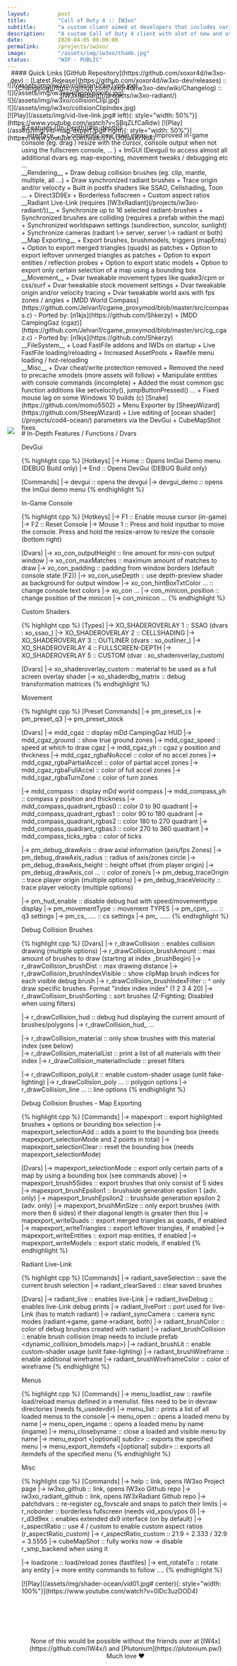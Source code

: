 ```yaml
---
layout:         post
title:          "Call of Duty 4 :: IW3xo"
subtitle:       "a custom client aimed at developers that includes various modifications/additions"
description:    "A custom Call of Duty 4 client with alot of new and useful features for debugging / mod development / gimmicks / movement-tweaks / improved in-game console ..."
date:           2020-04-05 00:00:00
permalink:      /projects/iw3xo/
image:          "/assets/img/iw3xo/thumb.jpg"
status:         "WIP - PUBLIC"
---
```

<!-- overwrite header bg if defined -->
<script> var header_bg = "/assets/img/iw3xo/header.jpg"; </script>

<!-- tag for quick links so we do not show the nav -->
<a name="quicklink"></a>

<div align="center" style="margin-top: -1rem" markdown="1">
#### Quick Links
[GitHub Repository](https://github.com/xoxor4d/iw3xo-dev) :: [Latest Release](https://github.com/xoxor4d/iw3xo-dev/releases) :: [Changelog](https://github.com/xoxor4d/iw3xo-dev/wiki/Changelog) :: [IW3xRadiant](/projects/iw3xo-radiant/)
<div class="padding-2l"></div></div> 

<div class="padding-2l" style="margin-top: -2.5rem"></div>
<div align="center"><div class="seperator-75p"></div></div>
<div class="padding-1l" style="margin-bottom: -0.5rem"></div>

<div class="padding-1l"></div>
![](/assets/img/iw3xo/collisionDrawType.jpg) 

<div class="padding-1l"></div>
![](/assets/img/iw3xo/originVelocity.jpg) 

<div class="padding-1l"></div>
![](/assets/img/iw3xo/collisionClip.jpg) 

<div class="padding-1l"></div>
![](/assets/img/iw3xo/collisionClipIndex.jpg) 

<div class="padding-1l"></div>
[![Play](/assets/img/vid-live-link.jpg# left){: style="width: 50%"}](https://www.youtube.com/watch?v=SBqZLfCaRdw) [![Play](/assets/img/vid-map-export.jpg# right){: style="width: 50%"}](https://www.youtube.com/watch?v=UOjiakKrNdk)

<div class="padding-2l" style="margin-top: -2.5rem"></div>
<div align="center"><div class="seperator-75p"></div></div>
<div class="padding-2l" style="margin-bottom: -0.5rem"></div>


<div markdown="1" style="padding-left: 2rem">
# Features ([In-Depth](#in-depth))
<div class="padding-2l"></div>
__Interface__
   + Completely new main menu
   + Improved in-game console (eg. drag / resize with the cursor, console output when not using the fullscreen console, ... )
   + ImGUI (Devgui) to access almost all additional dvars eg. map-exporting, movement tweaks / debugging etc ...
<div class="padding-2l"></div>
__Rendering__ 
   + Draw debug collision brushes (eg. clip, mantle, multiple, all ...)
   + Draw synchronized radiant brushes
   + Trace origin and/or velocity
   + Built in postfx shaders like SSAO, Cellshading, Toon ...
   + Direct3D9Ex
   + Borderless fullscreen
   + Custom aspect ratios
<div class="padding-2l"></div>
__Radiant Live-Link (requires [IW3xRadiant](/projects/iw3xo-radiant/))__ 
   + Synchronize up to 16 selected radiant-brushes 
   + Synchronized brushes are colliding (requires a prefab within the map)
   + Synchronized worldspawn settings (sundirection, suncolor, sunlight)
   + Synchronize cameras (radiant \-> server, server \-> radiant or both)
<div class="padding-2l"></div>
__Map Exporting__
   + Export brushes, brushmodels, triggers (mapEnts)
   + Option to export merged triangles (quads) as patches
   + Option to export leftover unmerged triangles as patches
   + Option to export entities / reflection probes
   + Option to export static models
   + Option to export only certain selection of a map using a bounding box
<div class="padding-2l"></div>
__Movement__ 
   + Dvar tweakable movement types like quake3/cpm or css/surf
   + Dvar tweakable stock movement settings
   + Dvar tweakable origin and/or velocity tracing
   + Dvar tweakable world axis with fps zones / angles
   + [MDD World Compass](https://github.com/Jelvan1/cgame_proxymod/blob/master/src/compass.c) - Ported by: [n1kjs](https://github.com/Shkerzy)
   + [MDD CampingGaz (cgaz)](https://github.com/Jelvan1/cgame_proxymod/blob/master/src/cg_cgaz.c) - Ported by: [n1kjs](https://github.com/Shkerzy)
<div class="padding-2l"></div>
__FileSystem__
   + Load FastFile addons and IWDs on startup
   + Live FastFile loading/reloading
   + Increased AssetPools
   + Rawfile menu loading / hot-reloading
<div class="padding-2l"></div>
__Misc__
   + Dvar cheat/write protection removed
   + Removed the need to precache xmodels (more assets will follow)
   + Manipulate entities with console commands (incomplete)
   + Added the most common gsc function additions like setvelocity(), jumpButtonPressed() ...
   + Fixed mouse lag on some Windows 10 builds (c) [Snake](https://github.com/momo5502)
   + Menu Exporter by [SheepWizard](https://github.com/SheepWizard)
   + Live editing of [ocean shader](/projects/cod4-ocean/) parameters via the DevGui
   + CubeMapShot fixes
</div>


<div class="padding-1l" style="margin-top: -1.5rem"></div>
<div align="center"><div class="seperator-75p"></div></div>
<div class="padding-1l"></div>

![](/assets/img/iw3xo/console01.jpg) 

<div class="padding-1l" style="margin-top: -1.5rem"></div>
<div align="center"><div class="seperator-75p"></div></div>
<div class="padding-1l"></div>

<a name="in-depth"></a>

<div markdown="1" style="padding-left: 2rem">
# In-Depth Features / Functions / Dvars
<div class="padding-2l"></div>

<div class="highlight-header"><p>DevGui</p></div>
{% highlight cpp %}
[Hotkeys]
|-> Home       :: Opens ImGui Demo menu (DEBUG Build only)
|-> End        :: Opens DevGui (DEBUG Build only)

[Commands]
|-> devgui        :: opens the devgui
|-> devgui_demo   :: opens the ImGui demo menu
{% endhighlight %}


<div class="padding-2l"></div>
<div class="highlight-header"><p>In-Game Console</p></div>
{% highlight cpp %}
[Hotkeys]
|-> F1         :: Enable mouse cursor (in-game)
|-> F2         :: Reset Console
|-> Mouse 1    :: Press and hold inputbar to move the console. Press and hold the resize-arrow to resize the console (bottom right)

[Dvars]
|-> xo_con_outputHeight          :: line amount for mini-con output window
|-> xo_con_maxMatches            :: maximum amount of matches to draw
|-> xo_con_padding               :: padding from window borders (default console state (F2))
|-> xo_con_useDepth              :: use depth-preview shader as background for output window
|-> xo_con_hintBoxTxtColor ...   :: change console text colors
|-> xo_con ...
|-> con_minicon_position         :: change position of the minicon
|-> con_minicon ...
{% endhighlight %}


<div class="padding-2l"></div>
<div class="highlight-header"><p>Custom Shaders</p></div>
{% highlight cpp %}
[Types]
|-> XO_SHADEROVERLAY 1 :: SSAO (dvars : xo_ssao_)
|-> XO_SHADEROVERLAY 2 :: CELLSHADING
|-> XO_SHADEROVERLAY 3 :: OUTLINER (dvars : xo_outliner_)
|-> XO_SHADEROVERLAY 4 :: FULLSCREEN-DEPTH
|-> XO_SHADEROVERLAY 5 :: CUSTOM (dvar : xo_shaderoverlay_custom)

[Dvars]
|-> xo_shaderoverlay_custom   :: material to be used as a full screen overlay shader
|-> xo_shaderdbg_matrix       :: debug transformation matrices
{% endhighlight %}


<div class="padding-2l"></div>
<div class="highlight-header"><p>Movement</p></div>
{% highlight cpp %}
[Preset Commands]
|-> pm_preset_cs
|-> pm_preset_q3
|-> pm_preset_stock

[Dvars]
|-> mdd_cgaz                     :: display mDd CampingGaz HUD
|-> mdd_cgaz_ground              :: show true ground zones
|-> mdd_cgaz_speed               :: speed at which to draw cgaz
|-> mdd_cgaz_yh                  :: cgaz y position and thickness
|-> mdd_cgaz_rgbaNoAccel         :: color of no accel zones
|-> mdd_cgaz_rgbaPartialAccel    :: color of partial accel zones
|-> mdd_cgaz_rgbaFullAccel       :: color of full accel zones
|-> mdd_cgaz_rgbaTurnZone        :: color of turn zones

|-> mdd_compass                  :: display mDd world compass
|-> mdd_compass_yh               :: compass y position and thickness
|-> mdd_compass_quadrant_rgbas0  :: color 0 to 90 quadrant
|-> mdd_compass_quadrant_rgbas1  :: color 90 to 180 quadrant
|-> mdd_compass_quadrant_rgbas2  :: color 180 to 270 quadrant
|-> mdd_compass_quadrant_rgbas3  :: color 270 to 360 quadrant
|-> mdd_compass_ticks_rgba       :: color of ticks

|-> pm_debug_drawAxis            :: draw axial information (axis/fps Zones)
|-> pm_debug_drawAxis_radius     :: radius of axis/zones circle
|-> pm_debug_drawAxis_height     :: height offset (from player origin)
|-> pm_debug_drawAxis_col ...    :: color of zone/s
|-> pm_debug_traceOrigin         :: trace player origin (multiple options)
|-> pm_debug_traceVelocity       :: trace player velocity (multiple options)

|-> pm_hud_enable                :: disable debug hud with speed/movementtype display
|-> pm_movementType              :: movement TYPES
|-> pm_cpm_ ....                 :: q3 settings
|-> pm_cs_ ....                  :: cs settings
|-> pm_ ......
{% endhighlight %}


<div class="padding-2l"></div>
<div class="highlight-header"><p>Debug Collision Brushes</p></div>
{% highlight cpp %}
[Dvars]
|-> r_drawCollision                    :: enables collision drawing (multiple options)
|-> r_drawCollision_brushAmount        :: max amount of brushes to draw (starting at index _brushBegin)
|-> r_drawCollision_brushDist          :: max drawing distance
|-> r_drawCollision_brushIndexVisible  :: show clipMap brush indices for each visible debug brush
|-> r_drawCollision_brushIndexFilter   :: ^ only draw specific brushes. Format "index index index" (1 2 3 4 20)
|-> r_drawCollision_brushSorting       :: sort brushes (Z-Fighting; Disabled when using filters) 

|-> r_drawCollision_hud                :: debug hud displaying the current amount of brushes/polygons
|-> r_drawCollision_hud_ ...    

|-> r_drawCollision_material           :: only show brushes with this material index (see below)   
|-> r_drawCollision_materialList       :: print a list of all materials with their index
|-> r_drawCollision_materialInclude    :: preset filters

|-> r_drawCollision_polyLit            :: enable custom-shader usage (unlit fake-lighting)
|-> r_drawCollision_poly ...           :: polygon options
|-> r_drawCollision_line ...           :: line options
{% endhighlight %}


<div class="padding-2l"></div>
<div class="highlight-header"><p>Debug Collision Brushes - Map Exporting</p></div>
{% highlight cpp %}
[Commands]
|-> mapexport                       :: export highlighted brushes + options or bounding box selection
|-> mapexport_selectionAdd          :: adds a point to the bounding box (needs mapexport_selectionMode and 2 points in total)
|-> mapexport_selectionClear        :: reset the bounding box (needs mapexport_selectionMode)

[Dvars]
|-> mapexport_selectionMode         :: export only certain parts of a map by using a bounding box (see commands above)
|-> mapexport_brush5Sides           :: export brushes that only consist of 5 sides
|-> mapexport_brushEpsilon1         :: brushside generation epsilon 1 (adv. only)
|-> mapexport_brushEpsilon2         :: brushside generation epsilon 2 (adv. only)
|-> mapexport_brushMinSize          :: only export brushes (with more then 6 sides) if their diagonal length is greater then this
|-> mapexport_writeQuads            :: export merged triangles as quads, if enabled
|-> mapexport_writeTriangles        :: export leftover triangles, if enabled
|-> mapexport_writeEntities         :: export map entities, if enabled
|-> mapexport_writeModels           :: export static models, if enabled
{% endhighlight %}


<div class="padding-2l"></div>
<div class="highlight-header"><p>Radiant Live-Link</p></div>
{% highlight cpp %}
[Commands]
|-> radiant_saveSelection        :: save the current brush selection
|-> radiant_clearSaved           :: clear saved brushes

[Dvars]
|-> radiant_live                 :: enables live-Link
|-> radiant_liveDebug            :: enables live-Link debug prints
|-> radiant_livePort             :: port used for live-Link (has to match radiant)
|-> radiant_syncCamera           :: camera sync modes (radiant->game, game->radiant, both)
|-> radiant_brushColor           :: color of debug brushes created with radiant
|-> radiant_brushCollision       :: enable brush collision (map needs to include prefab <dynamic_collision_bmodels.map>)
|-> radiant_brushLit             :: enable custom-shader usage (unlit fake-lighting)
|-> radiant_brushWireframe       :: enable additional wireframe
|-> radiant_brushWireframeColor  :: color of wireframe
{% endhighlight %}


<div class="padding-2l"></div>
<div class="highlight-header"><p>Menus</p></div>
{% highlight cpp %}
[Commands]
|-> menu_loadlist_raw <menulist_name.txt>                :: rawfile load/reload menus defined in a menulist. 
                                                            files need to be in devraw directories (needs fs_usedevdir)   
|-> menu_list                                            :: prints a list of all loaded menus to the console
|-> menu_open <menu_name>                                :: opens a loaded menu by name
|-> menu_open_ingame <menu_name>                         :: opens a loaded menu by name (ingame)
|-> menu_closebyname <menu_name>                         :: close a loaded and visible menu by name
|-> menu_export <menu_name> <[optional] subdir>          :: exports the specified menu
|-> menu_export_itemdefs <menu_name> <[optional] subdir> :: exports all itemdefs of the specified menu
{% endhighlight %}


<div class="padding-2l"></div>
<div class="highlight-header"><p>Misc</p></div>
{% highlight cpp %}
[Commands]
|-> help                   :: link, opens IW3xo Project page
|-> iw3xo_github           :: link, opens IW3xo Github repo
|-> iw3xo_radiant_github   :: link, opens IW3xRadiant Github repo
|-> patchdvars             :: re-register cg_fovscale and snaps to patch their limits
|-> r_noborder             :: borderless fullscreen (needs vid_xpos/ypos 0)
|-> r_d3d9ex               :: enables extended dx9 interface (on by default)
|-> r_aspectRatio          :: use 4 / custom to enable custom aspect ratios (r_aspectRatio_custom)
|-> r_aspectRatio_custom   :: 21:9 = 2.333 / 32:9 = 3.5555
|-> cubeMapShot            :: fully works now -> disable r_smp_backend when using it

|-> loadzone <zoneName>                   :: load/reload zones (fastfiles)
|-> ent_rotateTo <entityID> <angles vec3> :: rotate any entity 
|-> more entity commands to follow ....
{% endhighlight %}

<div class="padding-2l"></div>
[![Play](/assets/img/shader-ocean/vid01.jpg# center){: style="width: 100%"}](https://www.youtube.com/watch?v=0lDc3uzDOD4)

<div align="center" style="margin-top: 6rem; margin-bottom: -2rem" markdown="1">
None of this would be possible without the friends over at [IW4x](https://github.com/IW4x/) and [Plutonium](https://plutonium.pw/)  
Much love ❤ 
</div> 